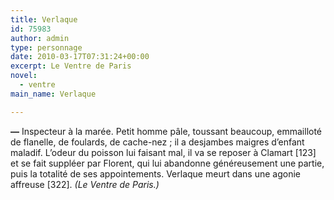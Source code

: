 ```yaml
---
title: Verlaque
id: 75983
author: admin
type: personnage
date: 2010-03-17T07:31:24+00:00
excerpt: Le Ventre de Paris
novel:
  - ventre
main_name: Verlaque

---
```

**—** Inspecteur à la marée. Petit homme pâle, toussant beaucoup, emmailloté de flanelle, de foulards, de cache-nez ; il a desjambes maigres d&rsquo;enfant maladif. L&rsquo;odeur du poisson lui faisant mal, il va se reposer à Clamart [123] et se fait suppléer par Florent, qui lui abandonne généreusement une partie, puis la totalité de ses appointements. Verlaque meurt dans une agonie affreuse [322]. _(Le Ventre de Paris.)_